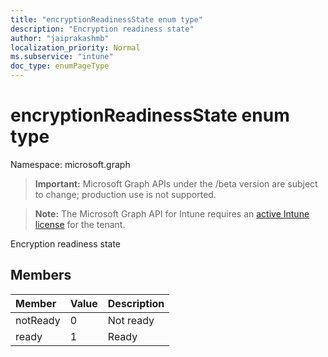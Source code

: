 ```yaml
---
title: "encryptionReadinessState enum type"
description: "Encryption readiness state"
author: "jaiprakashmb"
localization_priority: Normal
ms.subservice: "intune"
doc_type: enumPageType
---
```


# encryptionReadinessState enum type

Namespace: microsoft.graph
> **Important:** Microsoft Graph APIs under the /beta version are subject to change; production use is not supported.

> **Note:** The Microsoft Graph API for Intune requires an [active Intune license](https://go.microsoft.com/fwlink/?linkid=839381) for the tenant.


Encryption readiness state

## Members
|Member|Value|Description|
|:---|:---|:---|
|notReady|0|Not ready|
|ready|1|Ready|
